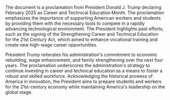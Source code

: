 The document is a proclamation from President Donald J. Trump declaring February 2025 as Career and Technical Education Month. The proclamation emphasizes the importance of supporting American workers and students by providing them with the necessary tools to compete in a rapidly advancing technological environment. The President highlights past efforts, such as the signing of the Strengthening Career and Technical Education for the 21st Century Act, which aimed to enhance vocational training and create new high-wage career opportunities. 

President Trump reiterates his administration's commitment to economic rebuilding, wage enhancement, and family strengthening over the next four years. The proclamation underscores the administration's strategy to continue investing in career and technical education as a means to foster a robust and skilled workforce. Acknowledging the historical prowess of America in innovation, the President aims to prepare students and workers for the 21st-century economy while maintaining America's leadership on the global stage.